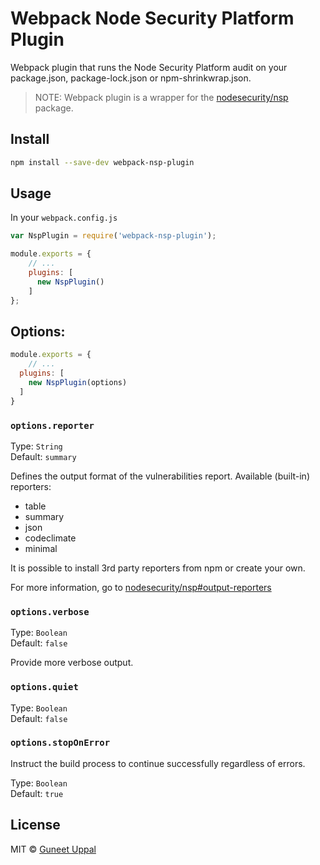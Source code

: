 # Webpack Node Security Platform Plugin


Webpack plugin that runs the Node Security Platform audit on your package.json, package-lock.json or npm-shrinkwrap.json.

> NOTE: Webpack plugin is a wrapper for the [nodesecurity/nsp](https://github.com/nodesecurity/nsp) package.

## Install

```bash
npm install --save-dev webpack-nsp-plugin
```

## Usage

In your `webpack.config.js`

```javascript
var NspPlugin = require('webpack-nsp-plugin');

module.exports = {
    // ...
    plugins: [
      new NspPlugin()
    ]
};
```


## Options:

```js
module.exports = {
    // ...
  plugins: [
    new NspPlugin(options)
  ]
}
```

### `options.reporter`

Type: `String`<br>
Default: `summary`

Defines the output format of the vulnerabilities report. Available (built-in) reporters:

- table
- summary
- json
- codeclimate
- minimal

It is possible to install 3rd party reporters from npm or create your own.

For more information, go to [nodesecurity/nsp#output-reporters](https://github.com/nodesecurity/nsp#output-reporters)

### `options.verbose`

Type: `Boolean`<br>
Default: `false`

Provide more verbose output.

### `options.quiet`

Type: `Boolean`<br>
Default: `false`

### `options.stopOnError`

Instruct the build process to continue successfully regardless of errors.

Type: `Boolean`<br>
Default: `true`


## License

MIT © [Guneet Uppal](https://github.com/gunzzblazzing)
